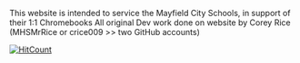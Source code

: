 This website is intended to service the Mayfield City Schools, in support of their 1:1 Chromebooks
All original Dev work done on website by Corey Rice (MHSMrRice or crice009  >> two GitHub accounts)

[![HitCount](http://hits.dwyl.io/MHSMrRice/TechSquad.svg)](http://hits.dwyl.io/MHSMrRice/TechSquad)